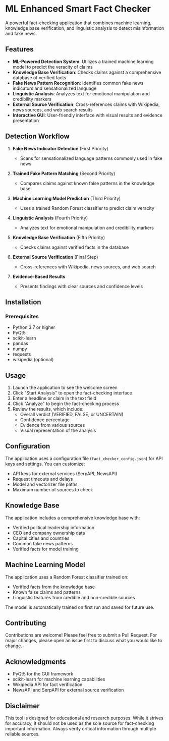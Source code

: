 # ML Enhanced Smart Fact Checker

A powerful fact-checking application that combines machine learning, knowledge base verification, and linguistic analysis to detect misinformation and fake news.

## Features

- **ML-Powered Detection System**: Utilizes a trained machine learning model to predict the veracity of claims
- **Knowledge Base Verification**: Checks claims against a comprehensive database of verified facts
- **Fake News Pattern Recognition**: Identifies common fake news indicators and sensationalized language
- **Linguistic Analysis**: Analyzes text for emotional manipulation and credibility markers
- **External Source Verification**: Cross-references claims with Wikipedia, news sources, and web search results
- **Interactive GUI**: User-friendly interface with visual results and evidence presentation

## Detection Workflow

1. **Fake News Indicator Detection** (First Priority)
   - Scans for sensationalized language patterns commonly used in fake news

2. **Trained Fake Pattern Matching** (Second Priority)
   - Compares claims against known false patterns in the knowledge base

3. **Machine Learning Model Prediction** (Third Priority)
   - Uses a trained Random Forest classifier to predict claim veracity

4. **Linguistic Analysis** (Fourth Priority)
   - Analyzes text for emotional manipulation and credibility markers

5. **Knowledge Base Verification** (Fifth Priority)
   - Checks claims against verified facts in the database

6. **External Source Verification** (Final Step)
   - Cross-references with Wikipedia, news sources, and web search

7. **Evidence-Based Results**
   - Presents findings with clear sources and confidence levels

## Installation

### Prerequisites
- Python 3.7 or higher
- PyQt5
- scikit-learn
- pandas
- numpy
- requests
- wikipedia (optional)
## Usage

1. Launch the application to see the welcome screen
2. Click "Start Analysis" to open the fact-checking interface
3. Enter a headline or claim in the text field
4. Click "Analyze" to begin the fact-checking process
5. Review the results, which include:
   - Overall verdict (VERIFIED, FALSE, or UNCERTAIN)
   - Confidence percentage
   - Evidence from various sources
   - Visual representation of the analysis

## Configuration
The application uses a configuration file (`fact_checker_config.json`) for API keys and settings. You can customize:
- API keys for external services (SerpAPI, NewsAPI)
- Request timeouts and delays
- Model and vectorizer file paths
- Maximum number of sources to check

## Knowledge Base
The application includes a comprehensive knowledge base with:
- Verified political leadership information
- CEO and company ownership data
- Capital cities and countries
- Common fake news patterns
- Verified facts for model training

## Machine Learning Model
The application uses a Random Forest classifier trained on:

- Verified facts from the knowledge base
- Known false claims and patterns
- Linguistic features from credible and non-credible sources

The model is automatically trained on first run and saved for future use.

## Contributing
Contributions are welcome! Please feel free to submit a Pull Request. For major changes, please open an issue first to discuss what you would like to change.
## Acknowledgments
- PyQt5 for the GUI framework
- scikit-learn for machine learning capabilities
- Wikipedia API for fact verification
- NewsAPI and SerpAPI for external source verification
## Disclaimer
This tool is designed for educational and research purposes. While it strives for accuracy, it should not be used as the sole source for fact-checking important information. Always verify critical information through multiple reliable sources.
